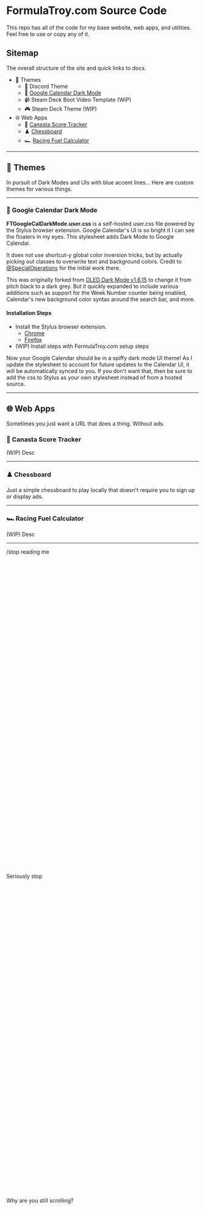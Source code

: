 # FormulaTroy.com Source Code

This repo has all of the code for my base website, web apps, and utilities. Feel free to use or copy any of it.

## Sitemap

The overall structure of the site and quick links to docs.

- 🎨 Themes
  - 💬 Discord Theme
  - 📅 [Google Calendar Dark Mode](https://github.com/FormulaTroy/FormulaTroy.com#-google-calendar-dark-mode)
  - 📹 Steam Deck Boot Video Template (WIP)
  - 🎮 Steam Deck Theme (WIP)
- 🌐 Web Apps
  - 🎴 [Canasta Score Tracker](https://github.com/FormulaTroy/FormulaTroy.com#-canasta-score-tracker)
  - ♟️ [Chessboard](https://github.com/FormulaTroy/FormulaTroy.com#%EF%B8%8F-chessboard)
  - 🏎️ [Racing Fuel Calculator](https://github.com/FormulaTroy/FormulaTroy.com#%EF%B8%8F-racing-fuel-calculator)

---------------------------

## 🎨 Themes

In pursuit of Dark Modes and UIs with blue accent lines... Here are custom themes for various things.

---------------------------

### 📅 Google Calendar Dark Mode

**FTGoogleCalDarkMode.user.css** is a self-hosted user.css file powered by the Stylus browser extension. Google Calendar's UI is so bright it I can see the floaters in my eyes. This stylesheet adds Dark Mode to Google Calendar.

It does not use shortcut-y global color inversion tricks, but by actually picking out classes to overwrite text and background colors. Credit to [@SpecialOperations](https://github.com/SpecialOperations) for the initial work there.

This was originally forked from [OLED Dark Mode v1.6.15](https://github.com/SpecialOperations/Dark-Mode-for-Google-Calendar/releases/tag/v1.6.15) to change it from pitch black to a dark grey. But it quickly expanded to include various additions such as support for the Week Number counter being enabled, Calendar's new background color syntax around the search bar, and more.

#### Installation Steps

- Install the Stylus browser extension.
  - [Chrome](https://chrome.google.com/webstore/detail/stylus/clngdbkpkpeebahjckkjfobafhncgmne)
  - [Firefox](https://addons.mozilla.org/firefox/addon/styl-us/)
- (WIP) Install steps with FormulaTroy.com setup steps

Now your Google Calendar should be in a spiffy dark mode UI theme! As I update the stylesheet to account for future updates to the Calendar UI, it will be automatically synced to you. If you don't want that, then be sure to add the css to Stylus as your own stylesheet instead of from a hosted source.

---------------------------

## 🌐 Web Apps

Sometimes you just want a URL that does a thing. Without ads.

### 🎴 Canasta Score Tracker

(WIP) Desc

---------------------------

### ♟️ Chessboard

Just a simple chessboard to play locally that doesn't require you to sign up or display ads.

---------------------------

### 🏎️ Racing Fuel Calculator

(WIP) Desc

---------------------------

/stop reading me
<br><br><br><br><br><br><br><br><br><br><br><br><br><br><br><br><br><br><br><br><br><br><br><br><br><br><br><br><br><br><br><br><br><br><br><br><br><br><br><br><br><br><br><br><br><br><br><br><br><br>
Seriously stop
<br><br><br><br><br><br><br><br><br><br><br><br><br><br><br><br><br><br><br><br><br><br><br><br><br><br><br><br><br><br><br><br><br><br><br><br><br><br><br><br><br><br><br><br><br><br><br><br><br><br>
Why are you still scrolling?
<br><br><br><br><br><br><br><br><br><br><br><br><br><br><br><br><br><br><br><br><br><br><br><br><br><br><br><br><br><br><br><br><br><br><br><br><br><br><br><br><br><br><br><br><br><br><br><br><br><br>
The End 😊